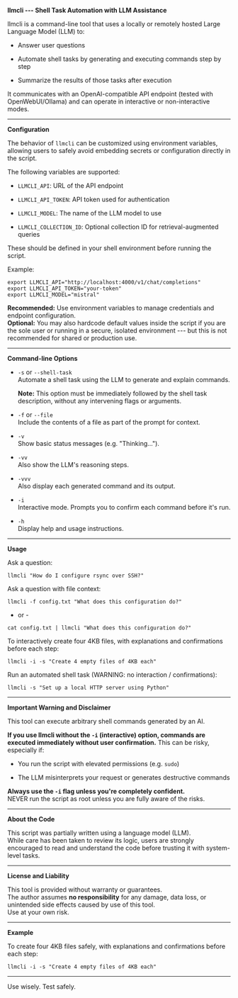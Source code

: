 **llmcli --- Shell Task Automation with LLM Assistance**

llmcli is a command-line tool that uses a locally or remotely hosted Large Language Model (LLM) to:

-   Answer user questions

-   Automate shell tasks by generating and executing commands step by step

-   Summarize the results of those tasks after execution

It communicates with an OpenAI-compatible API endpoint (tested with OpenWebUI/Ollama) and can operate in interactive or non-interactive modes.

* * * * *

**Configuration**

The behavior of `llmcli` can be customized using environment variables, allowing users to safely avoid embedding secrets or configuration directly in the script.

The following variables are supported:

-   `LLMCLI_API`: URL of the API endpoint

-   `LLMCLI_API_TOKEN`: API token used for authentication

-   `LLMCLI_MODEL`: The name of the LLM model to use

-   `LLMCLI_COLLECTION_ID`: Optional collection ID for retrieval-augmented queries

These should be defined in your shell environment before running the script.

Example:
```
export LLMCLI_API="http://localhost:4000/v1/chat/completions"
export LLMCLI_API_TOKEN="your-token"
export LLMCLI_MODEL="mistral"
```

**Recommended:** Use environment variables to manage credentials and endpoint configuration.\
**Optional:** You may also hardcode default values inside the script if you are the sole user or running in a secure, isolated environment --- but this is not recommended for shared or production use.

* * * * *

**Command-line Options**

-   `-s` or `--shell-task`\
    Automate a shell task using the LLM to generate and explain commands.

    **Note:** This option must be immediately followed by the shell task description, without any intervening flags or arguments.

-   `-f` or `--file`\
    Include the contents of a file as part of the prompt for context.

-   `-v`\
    Show basic status messages (e.g. "Thinking...").

-   `-vv`\
    Also show the LLM's reasoning steps.

-   `-vvv`\
    Also display each generated command and its output.

-   `-i`\
    Interactive mode. Prompts you to confirm each command before it's run.

-   `-h`\
    Display help and usage instructions.

* * * * *

**Usage**

Ask a question:

`llmcli "How do I configure rsync over SSH?"`

Ask a question with file context:

`llmcli -f config.txt "What does this configuration do?"`

- or - 

`cat config.txt | llmcli "What does this configuration do?"`

To interactively create four 4KB files, with explanations and confirmations before each step:

`llmcli -i -s "Create 4 empty files of 4KB each"`

Run an automated shell task (WARNING: no interaction / confirmations):

`llmcli -s "Set up a local HTTP server using Python"`


* * * * *


**Important Warning and Disclaimer**

This tool can execute arbitrary shell commands generated by an AI.

**If you use llmcli without the `-i` (interactive) option, commands are executed immediately without user confirmation.** This can be risky, especially if:

-   You run the script with elevated permissions (e.g. `sudo`)

-   The LLM misinterprets your request or generates destructive commands

**Always use the `-i` flag unless you're completely confident.**\
NEVER run the script as root unless you are fully aware of the risks.

* * * * *

**About the Code**

This script was partially written using a language model (LLM).\
While care has been taken to review its logic, users are strongly encouraged to read and understand the code before trusting it with system-level tasks.

* * * * *

**License and Liability**

This tool is provided without warranty or guarantees.\
The author assumes **no responsibility** for any damage, data loss, or unintended side effects caused by use of this tool.\
Use at your own risk.

* * * * *

**Example**

To create four 4KB files safely, with explanations and confirmations before each step:

`llmcli -i -s "Create 4 empty files of 4KB each"`

* * * * *

Use wisely. Test safely.
